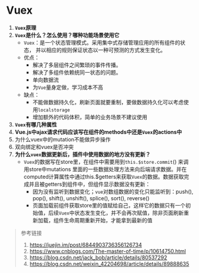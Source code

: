 # Vuex

1. **`Vuex`原理**
2. **`Vuex`是什么？怎么使用？哪种功能场景使用它**
   - `Vuex`：是一个状态管理模式。采用集中式存储管理应用的所有组件的状态， 并以相应的规则保证状态以一种可预测的方式发生变化。
   - 优点：
     - 解决了多层组件之间繁琐的事件传播。
     - 解决了多组件依赖统同一状态的问题。
     - 单向数据流
     - 为`Vue`量身定做，学习成本不高
   - 缺点：
     - 不能做数据持久化，刷新页面就要重制，要做数据持久化可以考虑使用`localstorage`
     - 增加额外的代码体积，简单的业务场景不建议使用
2. **`Vuex`有哪几种属性**
3. **Vue.js中ajax请求代码应该写在组件的methods中还是`Vuex`的actions中**
5. 为什么vuex中的mutation不能做异步操作
6. 双向绑定和vuex是否冲突
8. **为什么`vuex`数据更新后，插件中使用数据的地方没有更新？**
   - `Vuex`的数据写在store里，在组件中需要用到`this.$store.commit`() 来调用store中mutations 里面的一些数据处理方法来向后端请求数据。并在computed计算属性中通过this.$getters来获取`Vuex`的数据。数据获取完成并且被getters到组件中，但组件显示数据没有更新：
     - 因为没有监听到数据变化；`vue`对数组数据的变化只能监听到：push(), pop(), shift(), unshift(), splice(), sort(), reverse()
     - 页面加载前组件获取store里的值赋给自己，这样它的数据只有一个初始值，后续`Vuex`中状态发生变化，并不会再次赋值，除非页面刷新重新加载，组件生命周期重新开始，才能拿到最新的值



> 参考链接
>
> 1. https://juejin.im/post/6844903736356126734
> 2. https://www.cnblogs.com/The-master-of-time/p/10614750.html
> 3. https://blog.csdn.net/jack_bob/article/details/80537292
> 4. https://blog.csdn.net/weixin_42204698/article/details/89888635